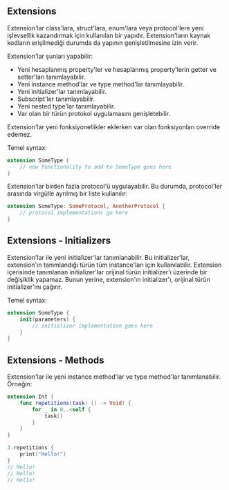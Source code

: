 ## Extensions

Extension'lar class'lara, struct'lara, enum'lara veya protocol'lere yeni işlevsellik kazandırmak için kullanılan bir yapıdır. Extension'ların kaynak kodların erişilmediği durumda da yapının genişletilmesine izin verir.

Extension'lar şunları yapabilir:

- Yeni hesaplanmış property'ler ve hesaplanmış property'lerin getter ve setter'ları tanımlayabilir.
- Yeni instance method'lar ve type method'lar tanımlayabilir.
- Yeni initializer'lar tanımlayabilir.
- Subscript'ler tanımlayabilir.
- Yeni nested type'lar tanımlayabilir.
- Var olan bir türün protokol uygulamasını genişletebilir.

Extension'lar yeni fonksiyonellikler eklerken var olan fonksiyonları override edemez.

Temel syntax:

```swift
extension SomeType {
    // new functionality to add to SomeType goes here
}
```

Extension'lar birden fazla protocol'ü uygulayabilir. Bu durumda, protocol'ler arasında virgülle ayrılmış bir liste kullanılır:

```swift
extension SomeType: SomeProtocol, AnotherProtocol {
    // protocol implementations go here
}
```

## Extensions - Initializers

Extension'lar ile yeni initializer'lar tanımlanabilir. Bu initializer'lar, extension'ın tanımlandığı türün tüm instance'ları için kullanılabilir. Extension içerisinde tanımlanan initializer'lar orijinal türün initializer'ı üzerinde bir değişiklik yapamaz. Bunun yerine, extension'ın initializer'ı, orijinal türün initializer'ını çağırır.

Temel syntax:

```swift
extension SomeType {
    init(parameters) {
        // initializer implementation goes here
    }
}
```

## Extensions - Methods

Extension'lar ile yeni instance method'lar ve type method'lar tanımlanabilir. Örneğin:

```swift
extension Int {
    func repetitions(task: () -> Void) {
        for _ in 0..<self {
            task()
        }
    }
}

3.repetitions {
    print("Hello!")
}
// Hello!
// Hello!
// Hello!
```
